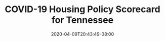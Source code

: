 ---
title: "COVID-19 Housing Policy Scorecard for Tennessee"
date: 2020-04-09T20:43:49-08:00
layout: single
type: covid-policy-rankings
state_abbrev: tn # use state abbreviation.
state_title: Tennessee
photoCredit:
hasSubnav: true
socialDescription: COVID-19 Housing Policy Scorecard for Tennessee
description: See how Tennessee ranks in our nationwide scorecard of housing policies in response to COVID-19.
url: /covid-policy-scorecard/tn
aliases:
    - /covid-policy-scorecard/tn
    - /covid-policy-scorecard/tennessee
    - /es/covid-policy-scorecard/tn
    - /es/covid-policy-scorecard/tennessee
---